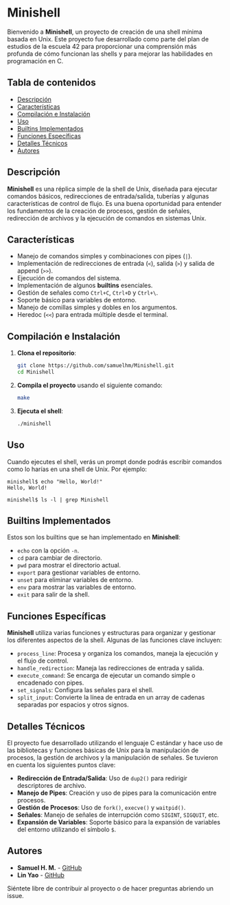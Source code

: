 
# Minishell

Bienvenido a **Minishell**, un proyecto de creación de una shell mínima basada en Unix. Este proyecto fue desarrollado como parte del plan de estudios de la escuela 42 para proporcionar una comprensión más profunda de cómo funcionan las shells y para mejorar las habilidades en programación en C.

## Tabla de contenidos

- [Descripción](#descripción)
- [Características](#características)
- [Compilación e Instalación](#compilación-e-instalación)
- [Uso](#uso)
- [Builtins Implementados](#builtins-implementados)
- [Funciones Específicas](#funciones-específicas)
- [Detalles Técnicos](#detalles-técnicos)
- [Autores](#autores)

## Descripción

**Minishell** es una réplica simple de la shell de Unix, diseñada para ejecutar comandos básicos, redirecciones de entrada/salida, tuberías y algunas características de control de flujo. Es una buena oportunidad para entender los fundamentos de la creación de procesos, gestión de señales, redirección de archivos y la ejecución de comandos en sistemas Unix.

## Características

- Manejo de comandos simples y combinaciones con pipes (`|`).
- Implementación de redirecciones de entrada (`<`), salida (`>`) y salida de append (`>>`).
- Ejecución de comandos del sistema.
- Implementación de algunos **builtins** esenciales.
- Gestión de señales como `Ctrl+C`, `Ctrl+D` y `Ctrl+\`.
- Soporte básico para variables de entorno.
- Manejo de comillas simples y dobles en los argumentos.
- Heredoc (`<<`) para entrada múltiple desde el terminal.

## Compilación e Instalación

1. **Clona el repositorio**:
   ```bash
   git clone https://github.com/samuelhm/Minishell.git
   cd Minishell
   ```

2. **Compila el proyecto** usando el siguiente comando:
   ```bash
   make
   ```

3. **Ejecuta el shell**:
   ```bash
   ./minishell
   ```

## Uso

Cuando ejecutes el shell, verás un prompt donde podrás escribir comandos como lo harías en una shell de Unix. Por ejemplo:

```shell
minishell$ echo "Hello, World!"
Hello, World!

minishell$ ls -l | grep Minishell
```

## Builtins Implementados

Estos son los builtins que se han implementado en **Minishell**:

- `echo` con la opción `-n`.
- `cd` para cambiar de directorio.
- `pwd` para mostrar el directorio actual.
- `export` para gestionar variables de entorno.
- `unset` para eliminar variables de entorno.
- `env` para mostrar las variables de entorno.
- `exit` para salir de la shell.

## Funciones Específicas

**Minishell** utiliza varias funciones y estructuras para organizar y gestionar los diferentes aspectos de la shell. Algunas de las funciones clave incluyen:

- `process_line`: Procesa y organiza los comandos, maneja la ejecución y el flujo de control.
- `handle_redirection`: Maneja las redirecciones de entrada y salida.
- `execute_command`: Se encarga de ejecutar un comando simple o encadenado con pipes.
- `set_signals`: Configura las señales para el shell.
- `split_input`: Convierte la línea de entrada en un array de cadenas separadas por espacios y otros signos.

## Detalles Técnicos

El proyecto fue desarrollado utilizando el lenguaje C estándar y hace uso de las bibliotecas y funciones básicas de Unix para la manipulación de procesos, la gestión de archivos y la manipulación de señales. Se tuvieron en cuenta los siguientes puntos clave:

- **Redirección de Entrada/Salida**: Uso de `dup2()` para redirigir descriptores de archivo.
- **Manejo de Pipes**: Creación y uso de pipes para la comunicación entre procesos.
- **Gestión de Procesos**: Uso de `fork()`, `execve()` y `waitpid()`.
- **Señales**: Manejo de señales de interrupción como `SIGINT`, `SIGQUIT`, etc.
- **Expansión de Variables**: Soporte básico para la expansión de variables del entorno utilizando el símbolo `$`.

## Autores

- **Samuel H. M.** - [GitHub](https://github.com/samuelhm)
- **Lin Yao** - [GitHub](https://github.com/hazeliny)

Siéntete libre de contribuir al proyecto o de hacer preguntas abriendo un issue.
